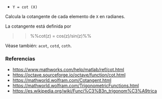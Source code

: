 - `Y = cot (X)`

Calcula la cotangente de cada elemento de `X` en radianes.

La cotangente está definida por

> > %%cot(z) = cos(z)/sin(z)%%

Véase también: `acot`, `cotd`, `coth`.

### Referencias

- https://www.mathworks.com/help/matlab/ref/cot.html
- https://octave.sourceforge.io/octave/function/cot.html
- https://mathworld.wolfram.com/Cotangent.html
- https://mathworld.wolfram.com/TrigonometricFunctions.html
- https://es.wikipedia.org/wiki/Funci%C3%B3n_trigonom%C3%A9trica
